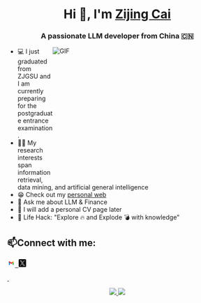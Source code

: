 <h1 align="center">Hi 👋, I'm <a href="https://aaronzijingcai.github.io/" target="blank">Zijing Cai</a></h1>

<h3 align="center">A passionate LLM developer from China 🇨🇳</h3>

<img align="right" top="500" height="300" width="400" alt="GIF" src="https://media.giphy.com/media/SWoSkN6DxTszqIKEqv/giphy.gif">
</a>

- 💻 I just graduated from ZJGSU and I am currently preparing for the postgraduate entrance examination.
- 👨‍💻 My research interests span information retrieval, data mining, and artificial general intelligence
- 😁 Check out my [personal web](https://aaronzijingcai.github.io/)
- 💬 Ask me about LLM & Finance
- 📄 I will add a personal CV page later
- 🎯 Life Hack: "Explore 🔥 and Explode 💣 with knowledge"

## 📫Connect with me:

<p align="left">
    <a href="aaron.zijingcai@gmail.com"> <img src="pic/google.png" width="3.5%"/>&nbsp;
    <a href="https://x.com/Zijing_Cai_"> <img src="pic/twitter.png" width="3.5%"/>
</p>&nbsp;

<p align="center">
   <a href="https://github.com/Aaronzijingcai">
      <img height="165em" src="https://github-readme-stats.vercel.app/api?username=Aaronzijingcai&theme=buefy&show_icons=true" />
   </a>
   <a href="https://github.com/Aaronzijingcai">
      <img height="165em" src="https://github-readme-stats.vercel.app/api/top-langs/?username=Aaronzijingcai&theme=buefy&layout=compact" />
   </a>
</p>

